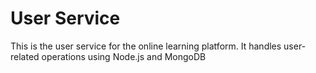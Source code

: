 # User Service

This is the user service for the online learning platform. It handles user-related operations using Node.js and MongoDB